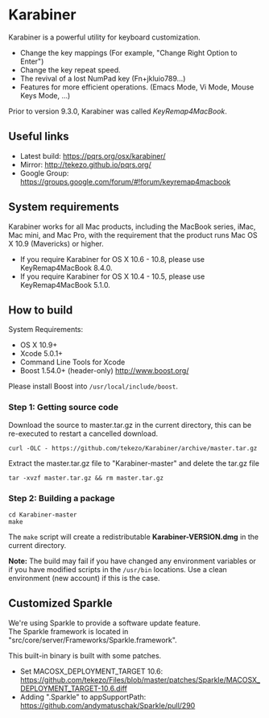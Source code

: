 Karabiner
=========

Karabiner is a powerful utility for keyboard customization.

* Change the key mappings (For example, "Change Right Option to Enter")
* Change the key repeat speed.
* The revival of a lost NumPad key (Fn+jkluio789…)
* Features for more efficient operations. (Emacs Mode, Vi Mode, Mouse Keys Mode, ...)

Prior to version 9.3.0, Karabiner was called *KeyRemap4MacBook*.

Useful links
------------

* Latest build: https://pqrs.org/osx/karabiner/
* Mirror: http://tekezo.github.io/pqrs.org/
* Google Group:  https://groups.google.com/forum/#!forum/keyremap4macbook


System requirements
-------------------

Karabiner works for all Mac products, including the MacBook series, iMac, Mac mini, and Mac Pro, with the requirement that the product runs Mac OS X 10.9 (Mavericks) or higher.  

* If you require Karabiner for OS X 10.6 - 10.8, please use KeyRemap4MacBook 8.4.0.
* If you require Karabiner for OS X 10.4 - 10.5, please use KeyRemap4MacBook 5.1.0.


How to build
------------

System Requirements:

* OS X 10.9+
* Xcode 5.0.1+
* Command Line Tools for Xcode
* Boost 1.54.0+ (header-only) http://www.boost.org/

Please install Boost into `/usr/local/include/boost`.

### Step 1: Getting source code

Download the source to master.tar.gz in the current directory, this can be re-executed to restart a cancelled download.

    curl -OLC - https://github.com/tekezo/Karabiner/archive/master.tar.gz

Extract the master.tar.gz file to "Karabiner-master" and delete the tar.gz file

    tar -xvzf master.tar.gz && rm master.tar.gz

### Step 2: Building a package

    cd Karabiner-master
    make

The `make` script will create a redistributable **Karabiner-VERSION.dmg** in the current directory.


**Note:**
The build may fail if you have changed any environment variables or if you have modified scripts in the `/usr/bin` locations. Use a clean environment (new account) if this is the case.


Customized Sparkle
------------------

We're using Sparkle to provide a software update feature.<br />
The Sparkle framework is located in "src/core/server/Frameworks/Sparkle.framework".

This built-in binary is built with some patches.

* Set MACOSX_DEPLOYMENT_TARGET 10.6: https://github.com/tekezo/Files/blob/master/patches/Sparkle/MACOSX_DEPLOYMENT_TARGET-10.6.diff
* Adding ".Sparkle" to appSupportPath: https://github.com/andymatuschak/Sparkle/pull/290
